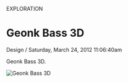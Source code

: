 <p class="type">EXPLORATION</p>

# Geonk Bass 3D

<p class="meta">Design  /  Saturday, March 24, 2012 11:06:40am</p>

Geonk Bass 3D.

![Geonk Bass 3D](https://farooq-agent.web.app/assets/images/works/large/7foAinlQ_work_image.png)
